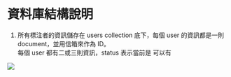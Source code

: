 # 資料庫結構說明


1. 所有標注者的資訊儲存在 users collection 底下，每個 user 的資訊都是一則 document，並用信箱來作為 ID。
<br>每個 user 都有二或三則資訊，status 表示當前是
可以有

![](https://i.imgur.com/cfrhChr.png)
